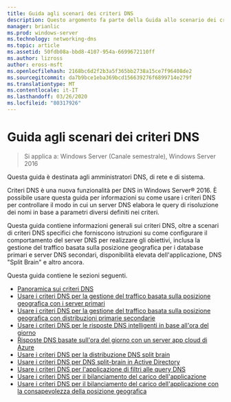 ```yaml
---
title: Guida agli scenari dei criteri DNS
description: Questo argomento fa parte della Guida allo scenario dei criteri DNS per Windows Server 2016
manager: brianlic
ms.prod: windows-server
ms.technology: networking-dns
ms.topic: article
ms.assetid: 50fdb08a-bbd8-4107-954a-6699672110ff
ms.author: lizross
author: eross-msft
ms.openlocfilehash: 2168bc6d2f2b3a5f365bb2738a15ce7f96408de2
ms.sourcegitcommit: da7b9bce1eba369bcd156639276f6899714e279f
ms.translationtype: MT
ms.contentlocale: it-IT
ms.lasthandoff: 03/26/2020
ms.locfileid: "80317926"
---
```

# <a name="dns-policy-scenario-guide"></a>Guida agli scenari dei criteri DNS

>Si applica a: Windows Server (Canale semestrale), Windows Server 2016

Questa guida è destinata agli amministratori DNS, di rete e di sistema.  
  
Criteri DNS è una nuova funzionalità per DNS in Windows Server&reg; 2016. È possibile usare questa guida per informazioni su come usare i criteri DNS per controllare il modo in cui un server DNS elabora le query di risoluzione dei nomi in base a parametri diversi definiti nei criteri.   
  
Questa guida contiene informazioni generali sui criteri DNS, oltre a scenari di criteri DNS specifici che forniscono istruzioni su come configurare il comportamento del server DNS per realizzare gli obiettivi, inclusa la gestione del traffico basata sulla posizione geografica per i database primari e server DNS secondari, disponibilità elevata dell'applicazione, DNS "Split Brain" e altro ancora.  
  
Questa guida contiene le sezioni seguenti.  
  
- [Panoramica sui criteri DNS](DNS-Policies-Overview.md)  
- [Usare i criteri DNS per la gestione del traffico basata sulla posizione geografica con i server primari](primary-geo-location.md)  
- [Usare i criteri DNS per la gestione del traffico basata sulla posizione geografica con distribuzioni primarie secondarie](primary-secondary-geo-location.md)  
- [Usare i criteri DNS per le risposte DNS intelligenti in base all'ora del giorno](dns-tod-intelligent.md)
- [Risposte DNS basate sull'ora del giorno con un server app cloud di Azure](dns-tod-azure-cloud-app-server.md)
- [Usare i criteri DNS per la distribuzione DNS split brain](split-brain-DNS-deployment.md)
- [Usare i criteri DNS per DNS split-brain in Active Directory](dns-sb-with-ad.md)
- [Usare i criteri DNS per l'applicazione di filtri alle query DNS](apply-filters-on-dns-queries.md)
- [Usare i criteri DNS per il bilanciamento del carico dell'applicazione](app-lb.md)
- [Usare i criteri DNS per il bilanciamento del carico dell'applicazione con la consapevolezza della posizione geografica](app-lb-geo.md)

